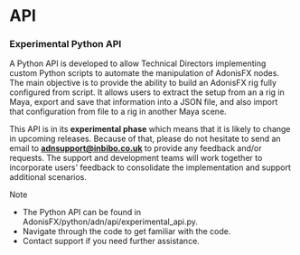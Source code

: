 # API

### Experimental Python API

A Python API is developed to allow Technical Directors implementing custom Python scripts to automate the manipulation of AdonisFX nodes. The main objective is to provide the ability to build an AdonisFX rig fully configured from script. It allows users to extract the setup from an a rig in Maya, export and save that information into a JSON file, and also import that configuration from file to a rig in another Maya scene.

This API is in its **experimental phase** which means that it is likely to change in upcoming releases. Because of that, please do not hesitate to send an email to **adnsupport@inbibo.co.uk** to provide any feedback and/or requests. The support and development teams will work together to incorporate users' feedback to consolidate the implementation and support additional scenarios.

> [!NOTE]
> - The Python API can be found in AdonisFX/python/adn/api/experimental_api.py.
> - Navigate through the code to get familiar with the code.
> - Contact support if you need further assistance.
